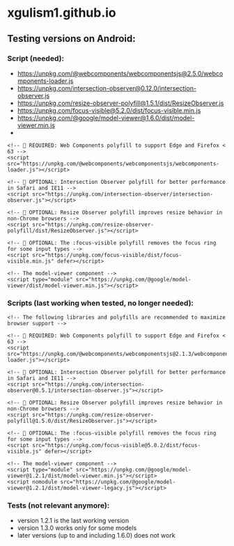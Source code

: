 # xgulism1.github.io

## Testing versions on Android:

### Script (needed):
* https://unpkg.com/@webcomponents/webcomponentsjs@2.5.0/webcomponents-loader.js
* https://unpkg.com/intersection-observer@0.12.0/intersection-observer.js
* https://unpkg.com/resize-observer-polyfill@1.5.1/dist/ResizeObserver.js
* https://unpkg.com/focus-visible@5.2.0/dist/focus-visible.min.js
* https://unpkg.com/@google/model-viewer@1.6.0/dist/model-viewer.min.js
* 
```
<!-- 🚨 REQUIRED: Web Components polyfill to support Edge and Firefox < 63 -->
<script src="https://unpkg.com/@webcomponents/webcomponentsjs/webcomponents-loader.js"></script>

<!-- 💁 OPTIONAL: Intersection Observer polyfill for better performance in Safari and IE11 -->
<script src="https://unpkg.com/intersection-observer/intersection-observer.js"></script>

<!-- 💁 OPTIONAL: Resize Observer polyfill improves resize behavior in non-Chrome browsers -->
<script src="https://unpkg.com/resize-observer-polyfill/dist/ResizeObserver.js"></script>

<!-- 💁 OPTIONAL: The :focus-visible polyfill removes the focus ring for some input types -->
<script src="https://unpkg.com/focus-visible/dist/focus-visible.min.js" defer></script>

<!-- The model-viewer component -->
<script type="module" src="https://unpkg.com/@google/model-viewer/dist/model-viewer.min.js"></script>
```

### Scripts (last working when tested, no longer needed):
```
<!-- The following libraries and polyfills are recommended to maximize browser support -->

<!-- 🚨 REQUIRED: Web Components polyfill to support Edge and Firefox < 63 -->
<script src="https://unpkg.com/@webcomponents/webcomponentsjs@2.1.3/webcomponents-loader.js"></script>

<!-- 💁 OPTIONAL: Intersection Observer polyfill for better performance in Safari and IE11 -->
<script src="https://unpkg.com/intersection-observer@0.5.1/intersection-observer.js"></script>

<!-- 💁 OPTIONAL: Resize Observer polyfill improves resize behavior in non-Chrome browsers -->
<script src="https://unpkg.com/resize-observer-polyfill@1.5.0/dist/ResizeObserver.js"></script>

<!-- 💁 OPTIONAL: The :focus-visible polyfill removes the focus ring for some input types -->
<script src="https://unpkg.com/focus-visible@5.0.2/dist/focus-visible.js" defer></script>

<!-- The model-viewer component -->
<script type="module" src="https://unpkg.com/@google/model-viewer@1.2.1/dist/model-viewer.min.js"></script>
<script nomodule src="https://unpkg.com/@google/model-viewer@1.2.1/dist/model-viewer-legacy.js"></script>
```

### Tests (not relevant anymore):

* version 1.2.1 is the last working version
* version 1.3.0 works only for some models
* later versions (up to and including 1.6.0) does not work


